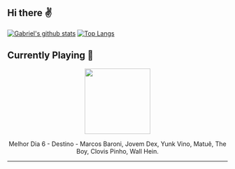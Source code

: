 ## Hi there :v: 
[![Gabriel's github stats](https://github-readme-stats.vercel.app/api?username=gajalves&show_icons=true&theme=dark)](https://github.com/anuraghazra/github-readme-stats)
[![Top Langs](https://github-readme-stats.vercel.app/api/top-langs/?username=gajalves&layout=compact&theme=dark)](https://github.com/anuraghazra/github-readme-stats)
## Currently Playing :musical_note: 
<p align="center"><img width="150" src="https://i.scdn.co/image/ab67616d0000b2734d096639ed37c443e08f814b"></p><p align="center"> Melhor Dia 6 - Destino - Marcos Baroni, Jovem Dex, Yunk Vino, Matuê, The Boy, Clovis Pinho, Wall Hein. </p>
 
---